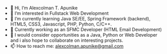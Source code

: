 - 👋 Hi, I’m Alexcolman T. Apunike
- 👀 I’m interested in Fullstack Web Development
- 🌱 I’m currently learning Java SE/EE, Spring Framework (backend), HTML5, CSS3, Javascript, PHP, Python, C/C++.
- :briefcase: Currently working as an SFMC Developer (HTML Email Development)
- 💞️ I would consider opportunities as a Java, Python or Web Developer and i also hope to collaborate on interesting projects.
- 📫 How to reach me: alexcolman.apunike@gmail.com

<!---
alextochy/alextochy is a ✨ special ✨ repository because its `README.md` (this file) appears on your GitHub profile.
You can click the Preview link to take a look at your changes.
--->
